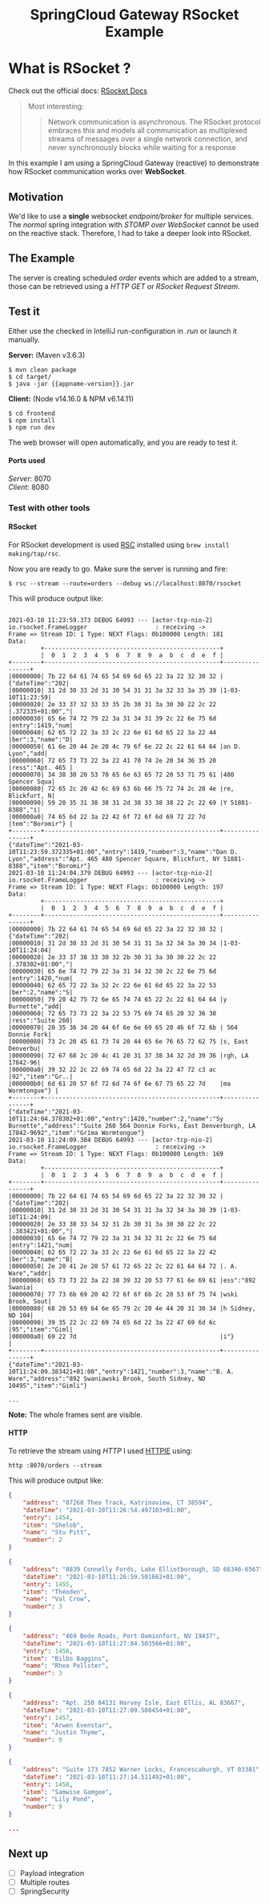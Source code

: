 <html lang="en">
<center> <h1>SpringCloud Gateway RSocket Example</h1> </center>
</html>

# What is RSocket ? 

Check out the official docs: [RSocket Docs](https://rsocket.io/docs/)

> Most interesting:
>>Network communication is asynchronous. The RSocket protocol embraces 
>>this and models all communication as multiplexed streams of messages 
>>over a single network connection, and never synchronously blocks while 
>>waiting for a response

In this example I am using a SpringCloud Gateway (reactive) to demonstrate how
RSocket communication works over **WebSocket**.

## Motivation

We'd like to use a **single** websocket *endpoint/broker* for multiple services.
The *normal* spring integration with *STOMP over WebSocket* cannot be used on the
reactive stack. Therefore, I had to take a deeper look into RSocket.

## The Example

The server is creating scheduled *order* events which are added to a stream, those can 
be retrieved using a *HTTP GET* or *RSocket Request Stream*.

## Test it

Either use the checked in IntelliJ run-configuration in *.run* or launch it manually.

**Server:** (Maven v3.6.3)

```shell
$ mvn clean package
$ cd target/
$ java -jar {{appname-version}}.jar
```

**Client:** (Node v14.16.0 & NPM v6.14.11)

```shell
$ cd frontend
$ npm install
$ npm run dev
```

The web browser will open automatically, and you are ready to test it.

#### Ports used

*Server:* 8070 <br/>
*Client:* 8080

### Test with other tools

#### RSocket

For RSocket development is used [RSC](https://github.com/making/rsc) installed using
`brew install making/tap/rsc`.

Now you are ready to go. Make sure the server is running and fire:

```shell
$ rsc --stream --route=orders --debug ws://localhost:8070/rsocket
```

This will produce output like:

```text

2021-03-10 11:23:59.373 DEBUG 64993 --- [actor-tcp-nio-2] io.rsocket.FrameLogger                   : receiving ->
Frame => Stream ID: 1 Type: NEXT Flags: 0b100000 Length: 181
Data:
         +-------------------------------------------------+
         |  0  1  2  3  4  5  6  7  8  9  a  b  c  d  e  f |
+--------+-------------------------------------------------+----------------+
|00000000| 7b 22 64 61 74 65 54 69 6d 65 22 3a 22 32 30 32 |{"dateTime":"202|
|00000010| 31 2d 30 33 2d 31 30 54 31 31 3a 32 33 3a 35 39 |1-03-10T11:23:59|
|00000020| 2e 33 37 32 33 33 35 2b 30 31 3a 30 30 22 2c 22 |.372335+01:00","|
|00000030| 65 6e 74 72 79 22 3a 31 34 31 39 2c 22 6e 75 6d |entry":1419,"num|
|00000040| 62 65 72 22 3a 33 2c 22 6e 61 6d 65 22 3a 22 44 |ber":3,"name":"D|
|00000050| 61 6e 20 44 2e 20 4c 79 6f 6e 22 2c 22 61 64 64 |an D. Lyon","add|
|00000060| 72 65 73 73 22 3a 22 41 70 74 2e 20 34 36 35 20 |ress":"Apt. 465 |
|00000070| 34 38 30 20 53 70 65 6e 63 65 72 20 53 71 75 61 |480 Spencer Squa|
|00000080| 72 65 2c 20 42 6c 69 63 6b 66 75 72 74 2c 20 4e |re, Blickfurt, N|
|00000090| 59 20 35 31 38 38 31 2d 38 33 38 38 22 2c 22 69 |Y 51881-8388","i|
|000000a0| 74 65 6d 22 3a 22 42 6f 72 6f 6d 69 72 22 7d    |tem":"Boromir"} |
+--------+-------------------------------------------------+----------------+
{"dateTime":"2021-03-10T11:23:59.372335+01:00","entry":1419,"number":3,"name":"Dan D. Lyon","address":"Apt. 465 480 Spencer Square, Blickfurt, NY 51881-8388","item":"Boromir"}
2021-03-10 11:24:04.379 DEBUG 64993 --- [actor-tcp-nio-2] io.rsocket.FrameLogger                   : receiving ->
Frame => Stream ID: 1 Type: NEXT Flags: 0b100000 Length: 197
Data:
         +-------------------------------------------------+
         |  0  1  2  3  4  5  6  7  8  9  a  b  c  d  e  f |
+--------+-------------------------------------------------+----------------+
|00000000| 7b 22 64 61 74 65 54 69 6d 65 22 3a 22 32 30 32 |{"dateTime":"202|
|00000010| 31 2d 30 33 2d 31 30 54 31 31 3a 32 34 3a 30 34 |1-03-10T11:24:04|
|00000020| 2e 33 37 38 33 30 32 2b 30 31 3a 30 30 22 2c 22 |.378302+01:00","|
|00000030| 65 6e 74 72 79 22 3a 31 34 32 30 2c 22 6e 75 6d |entry":1420,"num|
|00000040| 62 65 72 22 3a 32 2c 22 6e 61 6d 65 22 3a 22 53 |ber":2,"name":"S|
|00000050| 79 20 42 75 72 6e 65 74 74 65 22 2c 22 61 64 64 |y Burnette","add|
|00000060| 72 65 73 73 22 3a 22 53 75 69 74 65 20 32 36 30 |ress":"Suite 260|
|00000070| 20 35 36 34 20 44 6f 6e 6e 69 65 20 46 6f 72 6b | 564 Donnie Fork|
|00000080| 73 2c 20 45 61 73 74 20 44 65 6e 76 65 72 62 75 |s, East Denverbu|
|00000090| 72 67 68 2c 20 4c 41 20 31 37 38 34 32 2d 39 36 |rgh, LA 17842-96|
|000000a0| 39 32 22 2c 22 69 74 65 6d 22 3a 22 47 72 c3 ac |92","item":"Gr..|
|000000b0| 6d 61 20 57 6f 72 6d 74 6f 6e 67 75 65 22 7d    |ma Wormtongue"} |
+--------+-------------------------------------------------+----------------+
{"dateTime":"2021-03-10T11:24:04.378302+01:00","entry":1420,"number":2,"name":"Sy Burnette","address":"Suite 260 564 Donnie Forks, East Denverburgh, LA 17842-9692","item":"Grìma Wormtongue"}
2021-03-10 11:24:09.384 DEBUG 64993 --- [actor-tcp-nio-2] io.rsocket.FrameLogger                   : receiving ->
Frame => Stream ID: 1 Type: NEXT Flags: 0b100000 Length: 169
Data:
         +-------------------------------------------------+
         |  0  1  2  3  4  5  6  7  8  9  a  b  c  d  e  f |
+--------+-------------------------------------------------+----------------+
|00000000| 7b 22 64 61 74 65 54 69 6d 65 22 3a 22 32 30 32 |{"dateTime":"202|
|00000010| 31 2d 30 33 2d 31 30 54 31 31 3a 32 34 3a 30 39 |1-03-10T11:24:09|
|00000020| 2e 33 38 33 34 32 31 2b 30 31 3a 30 30 22 2c 22 |.383421+01:00","|
|00000030| 65 6e 74 72 79 22 3a 31 34 32 31 2c 22 6e 75 6d |entry":1421,"num|
|00000040| 62 65 72 22 3a 33 2c 22 6e 61 6d 65 22 3a 22 42 |ber":3,"name":"B|
|00000050| 2e 20 41 2e 20 57 61 72 65 22 2c 22 61 64 64 72 |. A. Ware","addr|
|00000060| 65 73 73 22 3a 22 38 39 32 20 53 77 61 6e 69 61 |ess":"892 Swania|
|00000070| 77 73 6b 69 20 42 72 6f 6f 6b 2c 20 53 6f 75 74 |wski Brook, Sout|
|00000080| 68 20 53 69 64 6e 65 79 2c 20 4e 44 20 31 30 34 |h Sidney, ND 104|
|00000090| 39 35 22 2c 22 69 74 65 6d 22 3a 22 47 69 6d 6c |95","item":"Giml|
|000000a0| 69 22 7d                                        |i"}             |
+--------+-------------------------------------------------+----------------+
{"dateTime":"2021-03-10T11:24:09.383421+01:00","entry":1421,"number":3,"name":"B. A. Ware","address":"892 Swaniawski Brook, South Sidney, ND 10495","item":"Gimli"}

...

```

**Note:** The whole frames sent are visible.

#### HTTP

To retrieve the stream using *HTTP* I used [HTTPIE](https://httpie.io/) using:

````shell
http :8070/orders --stream
````

This will produce output like:

```json
{
    "address": "07260 Theo Track, Katrinaview, CT 38594",
    "dateTime": "2021-03-10T11:26:54.497103+01:00",
    "entry": 1454,
    "item": "Shelob",
    "name": "Stu Pitt",
    "number": 2
}

{
    "address": "8839 Connelly Fords, Lake Elliotborough, SD 66346-6567",
    "dateTime": "2021-03-10T11:26:59.501662+01:00",
    "entry": 1455,
    "item": "Théoden",
    "name": "Val Crow",
    "number": 3
}

{
    "address": "469 Bode Roads, Port Damionfort, NV 19437",
    "dateTime": "2021-03-10T11:27:04.503566+01:00",
    "entry": 1456,
    "item": "Bilbo Baggins",
    "name": "Rhea Pollster",
    "number": 3
}

{
    "address": "Apt. 250 04131 Harvey Isle, East Ellis, AL 83667",
    "dateTime": "2021-03-10T11:27:09.508454+01:00",
    "entry": 1457,
    "item": "Arwen Evenstar",
    "name": "Justin Thyme",
    "number": 9
}

{
    "address": "Suite 173 7852 Warner Locks, Francescaburgh, VT 03381",
    "dateTime": "2021-03-10T11:27:14.511492+01:00",
    "entry": 1458,
    "item": "Samwise Gamgee",
    "name": "Lily Pond",
    "number": 9
}

...

```
## Next up

- [ ] Payload integration
- [ ] Multiple routes
- [ ] SpringSecurity
